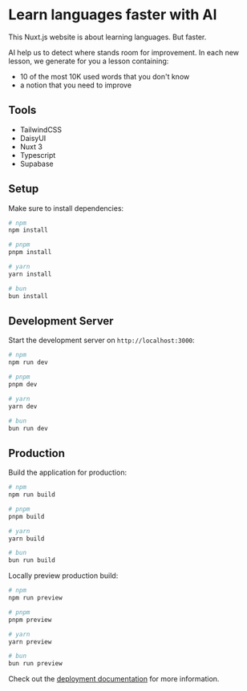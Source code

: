 # Learn languages faster with AI

This Nuxt.js website is about learning languages. But faster.

AI help us to detect where stands room for improvement.
In each new lesson, we generate for you a lesson containing: 
- 10 of the most 10K used words that you don't know
- a notion that you need to improve 

## Tools

- TailwindCSS
- DaisyUI
- Nuxt 3
- Typescript
- Supabase


## Setup

Make sure to install dependencies:

```bash
# npm
npm install

# pnpm
pnpm install

# yarn
yarn install

# bun
bun install
```

## Development Server

Start the development server on `http://localhost:3000`:

```bash
# npm
npm run dev

# pnpm
pnpm dev

# yarn
yarn dev

# bun
bun run dev
```

## Production

Build the application for production:

```bash
# npm
npm run build

# pnpm
pnpm build

# yarn
yarn build

# bun
bun run build
```

Locally preview production build:

```bash
# npm
npm run preview

# pnpm
pnpm preview

# yarn
yarn preview

# bun
bun run preview
```

Check out the [deployment documentation](https://nuxt.com/docs/getting-started/deployment) for more information.
